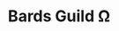 ---
title: "Bards Guild Ω"
linktitle: "Bards Guild"
aliases:
    - /guilds/bards/
menu:
    lists:
        parent: "knowledge-guilds"
---